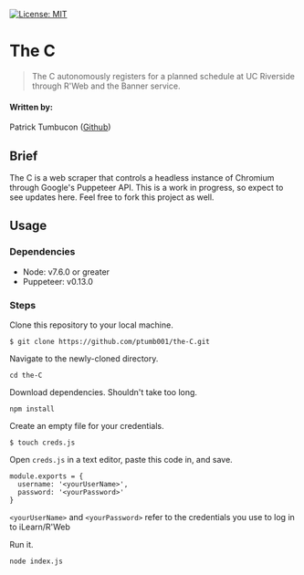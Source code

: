 [![License: MIT](https://img.shields.io/badge/License-MIT-gold.svg)](https://opensource.org/licenses/MIT)

# The C 
> The C autonomously registers for a planned schedule at UC Riverside through R'Web and the Banner service.

#### Written by:

Patrick Tumbucon ([Github](https://github.com/ptumb001))

## Brief

The C is a web scraper that controls a headless instance of Chromium through Google's Puppeteer API. This is a work in progress, so expect to see updates here. Feel free to fork this project as well.

## Usage
### Dependencies

* Node: v7.6.0 or greater
* Puppeteer: v0.13.0


### Steps

Clone this repository to your local machine.

`$ git clone https://github.com/ptumb001/the-C.git`

Navigate to the newly-cloned directory.

`cd the-C`

Download dependencies. Shouldn't take too long.

`npm install`

Create an empty file for your credentials.

`$ touch creds.js`

Open `creds.js` in a text editor, paste this code in, and save.

```
module.exports = {
  username: '<yourUserName>',
  password: '<yourPassword>'
}
```

`<yourUserName>` and `<yourPassword>` refer to the credentials you use to log in to iLearn/R'Web

Run it.

`node index.js`

